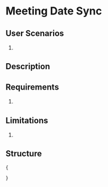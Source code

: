 Meeting Date Sync
=================

User Scenarios
--------------
1. 

Description
-----------

Requirements
------------
1. 

Limitations
-----------
1. 

Structure
---------
```
{

}
```
